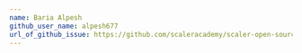 ```yaml
---
name: Baria Alpesh
github_user_name: alpesh677
url_of_github_issue: https://github.com/scaleracademy/scaler-open-source-september-challenge/issues/44
---
```

